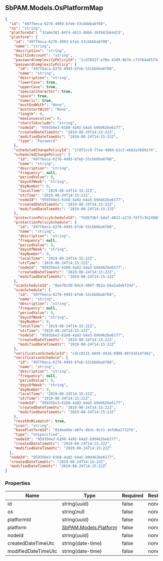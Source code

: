 
<h2 id="tocS_SbPAM.Models.OsPlatformMap">SbPAM.Models.OsPlatformMap</h2>

<a id="schemasbpam.models.osplatformmap"></a>
<a id="schema_SbPAM.Models.OsPlatformMap"></a>
<a id="tocSsbpam.models.osplatformmap"></a>
<a id="tocssbpam.models.osplatformmap"></a>

```json
{
  "id": "497f6eca-6276-4993-bfeb-53cbbbba6f08",
  "os": "string",
  "platformId": "32a6e381-64f4-4911-86b6-3bf681b64d23",
  "platform": {
    "id": "497f6eca-6276-4993-bfeb-53cbbbba6f08",
    "name": "string",
    "description": "string",
    "builtInAccount": "string",
    "passwordComplexityPolicyId": "2cd7b527-e70e-43d9-9b74-c73f64a0573e",
    "passwordComplexityPolicy": {
      "id": "497f6eca-6276-4993-bfeb-53cbbbba6f08",
      "name": "string",
      "description": "string",
      "lowerCase": true,
      "upperCase": true,
      "specialCharacter": true,
      "space": true,
      "numeric": true,
      "mustEndWith": "None",
      "mustStartWith": "None",
      "length": 0,
      "maxConsecutive": 0,
      "charsToExclude": "string",
      "nodeId": "959356e3-6168-4a92-b4a5-b9d462be6177",
      "createdDateTimeUtc": "2019-08-24T14:15:22Z",
      "modifiedDateTimeUtc": "2019-08-24T14:15:22Z",
      "type": "Password"
    },
    "scheduledChangePolicyId": "17df2cc9-77aa-486d-b2c3-eb63a3689174",
    "scheduledChangePolicy": {
      "id": "497f6eca-6276-4993-bfeb-53cbbbba6f08",
      "name": "string",
      "description": "string",
      "frequency": null,
      "periodValue": 0,
      "daysOfWeek": "string",
      "dayNumber": 0,
      "localTime": "2019-08-24T14:15:22Z",
      "utcTime": "2019-08-24T14:15:22Z",
      "nodeId": "959356e3-6168-4a92-b4a5-b9d462be6177",
      "createdDateTimeUtc": "2019-08-24T14:15:22Z",
      "modifiedDateTimeUtc": "2019-08-24T14:15:22Z"
    },
    "protectionPolicyScheduleId": "fb8b7dbf-b4af-4812-a27d-fdffc3b2498b",
    "protectionPolicySchedule": {
      "id": "497f6eca-6276-4993-bfeb-53cbbbba6f08",
      "name": "string",
      "description": "string",
      "frequency": null,
      "periodValue": 0,
      "daysOfWeek": "string",
      "dayNumber": 0,
      "localTime": "2019-08-24T14:15:22Z",
      "utcTime": "2019-08-24T14:15:22Z",
      "nodeId": "959356e3-6168-4a92-b4a5-b9d462be6177",
      "createdDateTimeUtc": "2019-08-24T14:15:22Z",
      "modifiedDateTimeUtc": "2019-08-24T14:15:22Z"
    },
    "scanScheduleId": "0eb70c50-8dc6-4087-9b2a-b6a2adebf24d",
    "scanSchedule": {
      "id": "497f6eca-6276-4993-bfeb-53cbbbba6f08",
      "name": "string",
      "description": "string",
      "frequency": null,
      "periodValue": 0,
      "daysOfWeek": "string",
      "dayNumber": 0,
      "localTime": "2019-08-24T14:15:22Z",
      "utcTime": "2019-08-24T14:15:22Z",
      "nodeId": "959356e3-6168-4a92-b4a5-b9d462be6177",
      "createdDateTimeUtc": "2019-08-24T14:15:22Z",
      "modifiedDateTimeUtc": "2019-08-24T14:15:22Z"
    },
    "verificationScheduleId": "cdcc8131-6845-4416-8986-86fd1614fd92",
    "verificationSchedule": {
      "id": "497f6eca-6276-4993-bfeb-53cbbbba6f08",
      "name": "string",
      "description": "string",
      "frequency": null,
      "periodValue": 0,
      "daysOfWeek": "string",
      "dayNumber": 0,
      "localTime": "2019-08-24T14:15:22Z",
      "utcTime": "2019-08-24T14:15:22Z",
      "nodeId": "959356e3-6168-4a92-b4a5-b9d462be6177",
      "createdDateTimeUtc": "2019-08-24T14:15:22Z",
      "modifiedDateTimeUtc": "2019-08-24T14:15:22Z"
    },
    "resetOnMismatch": true,
    "icon": "string",
    "basePlatformId": "01dea6be-a8fe-4b3c-9c51-3efd6a2732fb",
    "type": "Unspecified",
    "nodeId": "959356e3-6168-4a92-b4a5-b9d462be6177",
    "createdDateTimeUtc": "2019-08-24T14:15:22Z",
    "modifiedDateTimeUtc": "2019-08-24T14:15:22Z"
  },
  "nodeId": "959356e3-6168-4a92-b4a5-b9d462be6177",
  "createdDateTimeUtc": "2019-08-24T14:15:22Z",
  "modifiedDateTimeUtc": "2019-08-24T14:15:22Z"
}

```

### Properties

|Name|Type|Required|Restrictions|Description|
|---|---|---|---|---|
|id|string(uuid)|false|none|none|
|os|string¦null|false|none|none|
|platformId|string(uuid)|false|none|none|
|platform|[SbPAM.Models.Platform](#schemasbpam.models.platform)|false|none|none|
|nodeId|string(uuid)|false|none|none|
|createdDateTimeUtc|string(date-time)|false|none|none|
|modifiedDateTimeUtc|string(date-time)|false|none|none|


